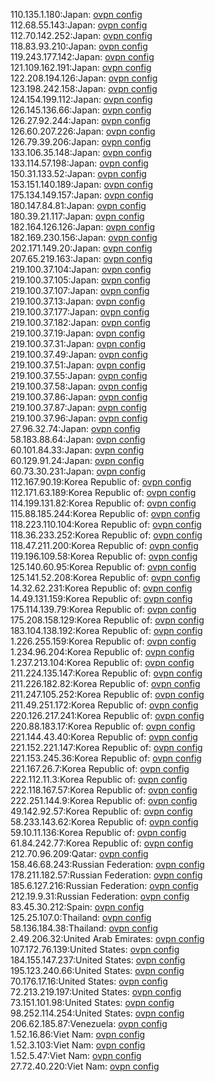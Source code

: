 110.135.1.180:Japan: [ovpn config](vpn/110_135_1_180.ovpn)  
112.68.55.143:Japan: [ovpn config](vpn/112_68_55_143.ovpn)  
112.70.142.252:Japan: [ovpn config](vpn/112_70_142_252.ovpn)  
118.83.93.210:Japan: [ovpn config](vpn/118_83_93_210.ovpn)  
119.243.177.142:Japan: [ovpn config](vpn/119_243_177_142.ovpn)  
121.109.162.191:Japan: [ovpn config](vpn/121_109_162_191.ovpn)  
122.208.194.126:Japan: [ovpn config](vpn/122_208_194_126.ovpn)  
123.198.242.158:Japan: [ovpn config](vpn/123_198_242_158.ovpn)  
124.154.199.112:Japan: [ovpn config](vpn/124_154_199_112.ovpn)  
126.145.136.66:Japan: [ovpn config](vpn/126_145_136_66.ovpn)  
126.27.92.244:Japan: [ovpn config](vpn/126_27_92_244.ovpn)  
126.60.207.226:Japan: [ovpn config](vpn/126_60_207_226.ovpn)  
126.79.39.206:Japan: [ovpn config](vpn/126_79_39_206.ovpn)  
133.106.35.148:Japan: [ovpn config](vpn/133_106_35_148.ovpn)  
133.114.57.198:Japan: [ovpn config](vpn/133_114_57_198.ovpn)  
150.31.133.52:Japan: [ovpn config](vpn/150_31_133_52.ovpn)  
153.151.140.189:Japan: [ovpn config](vpn/153_151_140_189.ovpn)  
175.134.149.157:Japan: [ovpn config](vpn/175_134_149_157.ovpn)  
180.147.84.81:Japan: [ovpn config](vpn/180_147_84_81.ovpn)  
180.39.21.117:Japan: [ovpn config](vpn/180_39_21_117.ovpn)  
182.164.126.126:Japan: [ovpn config](vpn/182_164_126_126.ovpn)  
182.169.230.156:Japan: [ovpn config](vpn/182_169_230_156.ovpn)  
202.171.149.20:Japan: [ovpn config](vpn/202_171_149_20.ovpn)  
207.65.219.163:Japan: [ovpn config](vpn/207_65_219_163.ovpn)  
219.100.37.104:Japan: [ovpn config](vpn/219_100_37_104.ovpn)  
219.100.37.105:Japan: [ovpn config](vpn/219_100_37_105.ovpn)  
219.100.37.107:Japan: [ovpn config](vpn/219_100_37_107.ovpn)  
219.100.37.13:Japan: [ovpn config](vpn/219_100_37_13.ovpn)  
219.100.37.177:Japan: [ovpn config](vpn/219_100_37_177.ovpn)  
219.100.37.182:Japan: [ovpn config](vpn/219_100_37_182.ovpn)  
219.100.37.19:Japan: [ovpn config](vpn/219_100_37_19.ovpn)  
219.100.37.31:Japan: [ovpn config](vpn/219_100_37_31.ovpn)  
219.100.37.49:Japan: [ovpn config](vpn/219_100_37_49.ovpn)  
219.100.37.51:Japan: [ovpn config](vpn/219_100_37_51.ovpn)  
219.100.37.55:Japan: [ovpn config](vpn/219_100_37_55.ovpn)  
219.100.37.58:Japan: [ovpn config](vpn/219_100_37_58.ovpn)  
219.100.37.86:Japan: [ovpn config](vpn/219_100_37_86.ovpn)  
219.100.37.87:Japan: [ovpn config](vpn/219_100_37_87.ovpn)  
219.100.37.96:Japan: [ovpn config](vpn/219_100_37_96.ovpn)  
27.96.32.74:Japan: [ovpn config](vpn/27_96_32_74.ovpn)  
58.183.88.64:Japan: [ovpn config](vpn/58_183_88_64.ovpn)  
60.101.84.33:Japan: [ovpn config](vpn/60_101_84_33.ovpn)  
60.129.91.24:Japan: [ovpn config](vpn/60_129_91_24.ovpn)  
60.73.30.231:Japan: [ovpn config](vpn/60_73_30_231.ovpn)  
112.167.90.19:Korea Republic of: [ovpn config](vpn/112_167_90_19.ovpn)  
112.171.63.189:Korea Republic of: [ovpn config](vpn/112_171_63_189.ovpn)  
114.199.131.82:Korea Republic of: [ovpn config](vpn/114_199_131_82.ovpn)  
115.88.185.244:Korea Republic of: [ovpn config](vpn/115_88_185_244.ovpn)  
118.223.110.104:Korea Republic of: [ovpn config](vpn/118_223_110_104.ovpn)  
118.36.233.252:Korea Republic of: [ovpn config](vpn/118_36_233_252.ovpn)  
118.47.211.200:Korea Republic of: [ovpn config](vpn/118_47_211_200.ovpn)  
119.196.109.58:Korea Republic of: [ovpn config](vpn/119_196_109_58.ovpn)  
125.140.60.95:Korea Republic of: [ovpn config](vpn/125_140_60_95.ovpn)  
125.141.52.208:Korea Republic of: [ovpn config](vpn/125_141_52_208.ovpn)  
14.32.62.231:Korea Republic of: [ovpn config](vpn/14_32_62_231.ovpn)  
14.49.131.159:Korea Republic of: [ovpn config](vpn/14_49_131_159.ovpn)  
175.114.139.79:Korea Republic of: [ovpn config](vpn/175_114_139_79.ovpn)  
175.208.158.129:Korea Republic of: [ovpn config](vpn/175_208_158_129.ovpn)  
183.104.138.192:Korea Republic of: [ovpn config](vpn/183_104_138_192.ovpn)  
1.226.255.159:Korea Republic of: [ovpn config](vpn/1_226_255_159.ovpn)  
1.234.96.204:Korea Republic of: [ovpn config](vpn/1_234_96_204.ovpn)  
1.237.213.104:Korea Republic of: [ovpn config](vpn/1_237_213_104.ovpn)  
211.224.135.147:Korea Republic of: [ovpn config](vpn/211_224_135_147.ovpn)  
211.226.182.82:Korea Republic of: [ovpn config](vpn/211_226_182_82.ovpn)  
211.247.105.252:Korea Republic of: [ovpn config](vpn/211_247_105_252.ovpn)  
211.49.251.172:Korea Republic of: [ovpn config](vpn/211_49_251_172.ovpn)  
220.126.217.241:Korea Republic of: [ovpn config](vpn/220_126_217_241.ovpn)  
220.88.183.17:Korea Republic of: [ovpn config](vpn/220_88_183_17.ovpn)  
221.144.43.40:Korea Republic of: [ovpn config](vpn/221_144_43_40.ovpn)  
221.152.221.147:Korea Republic of: [ovpn config](vpn/221_152_221_147.ovpn)  
221.153.245.36:Korea Republic of: [ovpn config](vpn/221_153_245_36.ovpn)  
221.167.26.7:Korea Republic of: [ovpn config](vpn/221_167_26_7.ovpn)  
222.112.11.3:Korea Republic of: [ovpn config](vpn/222_112_11_3.ovpn)  
222.118.167.57:Korea Republic of: [ovpn config](vpn/222_118_167_57.ovpn)  
222.251.144.9:Korea Republic of: [ovpn config](vpn/222_251_144_9.ovpn)  
49.142.92.57:Korea Republic of: [ovpn config](vpn/49_142_92_57.ovpn)  
58.233.143.62:Korea Republic of: [ovpn config](vpn/58_233_143_62.ovpn)  
59.10.11.136:Korea Republic of: [ovpn config](vpn/59_10_11_136.ovpn)  
61.84.242.77:Korea Republic of: [ovpn config](vpn/61_84_242_77.ovpn)  
212.70.96.209:Qatar: [ovpn config](vpn/212_70_96_209.ovpn)  
158.46.68.243:Russian Federation: [ovpn config](vpn/158_46_68_243.ovpn)  
178.211.182.57:Russian Federation: [ovpn config](vpn/178_211_182_57.ovpn)  
185.6.127.216:Russian Federation: [ovpn config](vpn/185_6_127_216.ovpn)  
212.19.9.31:Russian Federation: [ovpn config](vpn/212_19_9_31.ovpn)  
83.45.30.212:Spain: [ovpn config](vpn/83_45_30_212.ovpn)  
125.25.107.0:Thailand: [ovpn config](vpn/125_25_107_0.ovpn)  
58.136.184.38:Thailand: [ovpn config](vpn/58_136_184_38.ovpn)  
2.49.206.32:United Arab Emirates: [ovpn config](vpn/2_49_206_32.ovpn)  
107.172.76.139:United States: [ovpn config](vpn/107_172_76_139.ovpn)  
184.155.147.237:United States: [ovpn config](vpn/184_155_147_237.ovpn)  
195.123.240.66:United States: [ovpn config](vpn/195_123_240_66.ovpn)  
70.176.17.16:United States: [ovpn config](vpn/70_176_17_16.ovpn)  
72.213.219.197:United States: [ovpn config](vpn/72_213_219_197.ovpn)  
73.151.101.98:United States: [ovpn config](vpn/73_151_101_98.ovpn)  
98.252.114.254:United States: [ovpn config](vpn/98_252_114_254.ovpn)  
206.62.185.87:Venezuela: [ovpn config](vpn/206_62_185_87.ovpn)  
1.52.16.86:Viet Nam: [ovpn config](vpn/1_52_16_86.ovpn)  
1.52.3.103:Viet Nam: [ovpn config](vpn/1_52_3_103.ovpn)  
1.52.5.47:Viet Nam: [ovpn config](vpn/1_52_5_47.ovpn)  
27.72.40.220:Viet Nam: [ovpn config](vpn/27_72_40_220.ovpn)  
